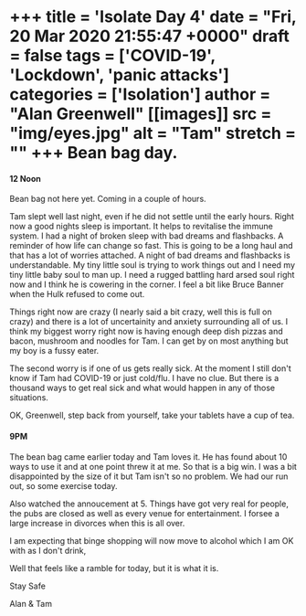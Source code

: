 +++
title = 'Isolate Day 4'
date = "Fri, 20 Mar 2020 21:55:47 +0000"
draft = false
tags = ['COVID-19', 'Lockdown', 'panic attacks']
categories = ['Isolation']
author = "Alan Greenwell"
[[images]]
  src = "img/eyes.jpg"
  alt = "Tam"
  stretch = ""
+++
Bean bag day.
=============
<!--more-->
#### 12 Noon

Bean bag not here yet. Coming in a couple of hours.

Tam slept well last night, even if he did not settle until the early hours. Right now a good nights sleep is important. It helps to revitalise the immune system. I had a night of broken sleep with bad dreams and flashbacks. A reminder of how life can change so fast. This is going to be a long haul and that has a lot of worries attached. A night of bad dreams and flashbacks is understandable. My tiny little soul is trying to work things out and I need my tiny little baby soul to man up. I need a rugged battling hard arsed soul right now and I think he is cowering in the corner. I feel a bit like Bruce Banner when the Hulk refused to come out.

Things right now are crazy (I nearly said a bit crazy, well this is full on crazy) and there is a lot of uncertainity and anxiety surrounding all of us. I think my biggest worry right now is having enough deep dish pizzas and bacon, mushroom and noodles for Tam. I can get by on most anything but my boy is a fussy eater.

The second worry is if one of us gets really sick. At the moment I still don't know if Tam had COVID-19 or just cold/flu. I have no clue. But there is a thousand ways to get real sick and what would happen in any of those situations.

OK, Greenwell, step back from yourself, take your tablets have a cup of tea.

#### 9PM

The bean bag came earlier today and Tam loves it. He has found about 10 ways to use it and at one point threw it at me. So that is a big win. I was a bit disappointed by the size of it but Tam isn't so no problem. We had our run out, so some exercise today.

Also watched the annoucement at 5. Things have got very real for people, the pubs are closed as well as every venue for entertainment. I forsee a large increase in divorces when this is all over.

I am expecting that binge shopping will now move to alcohol which I am OK with as I don't drink,

Well that feels like a ramble for today, but it is what it is.

Stay Safe

Alan & Tam